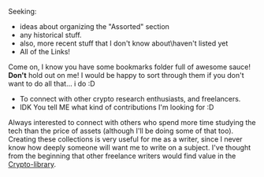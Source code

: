 Seeking:

* ideas about organizing the "Assorted" section
* any historical stuff.
* also, more recent stuff that I don't know about\haven't listed yet
* All of the Links! 

Come on, I know you have some bookmarks folder full of awesome sauce! **Don't** hold out on me! I would be happy to sort through them if you don't want to do all that... i do :D

* To connect with other crypto research enthusiasts, and freelancers. 
* IDK You tell ME what kind of contributions I'm looking for :D

Always interested to connect with others who spend more time studying the tech than the price of assets (although I'll be doing some of that too). Creating these collections is very useful for me as a writer, since I never know how deeply someone will want me to write on a subject. I've thought from the beginning that other freelance writers would find value in the [Crypto-library](https://github.com/infominer33/Crypto-library).


